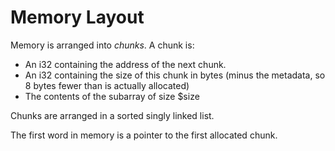 # Memory Layout
Memory is arranged into *chunks*. A chunk is:

* An i32 containing the address of the next chunk.
* An i32 containing the size of this chunk in bytes (minus the metadata, so 8 bytes fewer than is actually allocated)
* The contents of the subarray of size $size

Chunks are arranged in a sorted singly linked list.

The first word in memory is a pointer to the first allocated chunk.